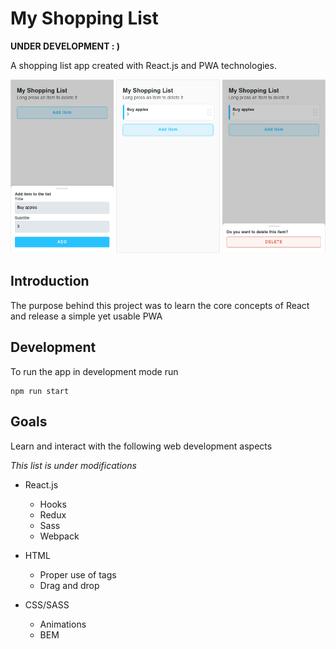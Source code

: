 # My Shopping List

__UNDER DEVELOPMENT : )__

A shopping list app created with React.js and PWA technologies.

![preview](doc/preview.png "Preview")

## Introduction

The purpose behind this project was to learn the core concepts of React and release a simple yet usable PWA

## Development

To run the app in development mode run
``` 
npm run start 
```

## Goals

Learn and interact with the following web development aspects

_This list is under modifications_

* React.js
    *   Hooks
    *   Redux
    *   Sass
    *   Webpack

* HTML
    *   Proper use of tags
    *   Drag and drop

* CSS/SASS
    *   Animations
    *   BEM


